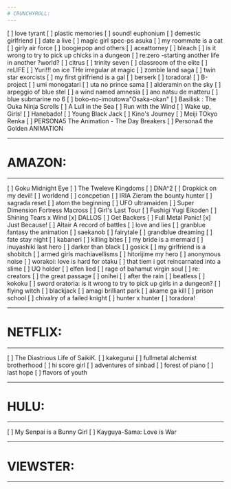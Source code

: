 ```yaml
---
# CRUNCHYROLL:
---
```


[ ] love tyrant
[ ] plastic memories
[ ] sound! euphonium
[ ] demestic girlfriend
[ ] date a live 
[ ] magic girl spec-ps asuka
[ ] my roommate is a cat
[ ] girly air force
[ ] boogiepop and others
[ ] aceattorney
[ ] bleach
[ ] is it wrong to try to pick up chicks in a dungeon
[ ] re:zero -starting another life in another ?world?
[ ] citrus
[ ] trinity seven
[ ] classroom of the elite
[ ] reLIFE
[ ] Yuri!!! on ice THe irregular at magic
[ ] zombie land saga
[ ] twin star exorcists
[ ] my first girlfriend is a gal
[ ] berserk
[ ] toradora!
[ ] B-project
[ ] umi monogatari
[ ] uta no prince sama
[ ] alderamin on the sky
[ ] arpeggio of blue stel
[ ] a wind named amnesia
[ ] ano natsu de matteru
[ ] blue submarine no 6
[ ] boko-no-imoutowa"Osaka-okan"
[ ] Basilisk : The Ouka Ninja Scrolls
[ ] A Lull in the Sea
[ ] Run with the Wind
[ ] Wake up, Girls!
[ ] Hanebado!
[ ] Young Black Jack
[ ] Kino's Journey
[ ] Meiji TOkyo Renka
[ ] PERSONA5 The Animation - The Day Breakers
[ ] Persona4 the Golden ANIMATION

---
# AMAZON:
---

[ ] Goku Midnight Eye
[ ] The Tweleve Kingdoms
[ ] DNA^2
[ ] Dropkick on my devil!
[ ] worldend
[ ] concpetion
[ ] IRIA Zieram the bounty hunter
[ ] sagrada reset
[ ] atom the beginning
[ ] UFO ultramaiden
[ ] Super Dimension Fortress Macross
[ ] Girl's Last Tour
[ ] Fushigi Yugi Eikoden
[ ] Shining Tears x Wind
[x] DALLOS
[ ] Get Backers
[ ] Full Metal Panic!
[x] Just Because!
[ ] Altair A record of battles
[ ] love and lies
[ ] granblue fantasy the animation
[ ] saekanob
[ ] fairytale
[ ] grandblue dreaming
[ ] fate stay night
[ ] kabaneri
[ ] killing bites
[ ] my bride is a mermaid
[ ] inuyashiki last hero
[ ] darker than black
[ ] gosick
[ ] my girlfriend is a shobitch
[ ] armed girls machiavellisms
[ ] hitorijime my hero
[ ] anonymous noise
[ ] worakoi: love is hard for otaku
[ ] that tiem i got reincarnated into a slime
[ ] UQ holder
[ ] elfen lied
[ ] rage of bahamut virgin soul
[ ] re: creators
[ ] the great passage
[ ] onihei
[ ] after the rain
[ ] beatless
[ ] kokoku
[ ] sword oratoria: is it wrong to try to pick up girls in a dungeon?
[ ] flying witch
[ ] blackjack
[ ] amagi brilliant park
[ ] akame ga kill
[ ] prison school
[ ] chivalry of a failed knight
[ ] hunter x hunter
[ ] toradora!

---
# NETFLIX:
---

[ ] The Diastrious Life of SaikiK.
[ ] kakegurui
[ ] fullmetal alchemist brotherhood
[ ] hi score girl
[ ] adventures of sinbad
[ ] forest of piano
[ ]  last hope
[ ] flavors of youth

---
# HULU:
---
[ ] My Senpai is a Bunny Girl
[ ] Kayguya-Sama: Love is War

---
# VIEWSTER:
---
